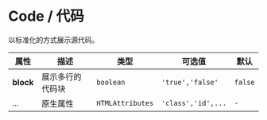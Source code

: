# Code / 代码

以标准化的方式展示源代码。

<playground title="默认的" desc="基础的行内代码" name="ex-code-default" />
<playground title="代码块" desc="多行的代码块展示" name="ex-code-block" />

<fe-attributes>

<fe-attributes-title title="Code Props" />

| 属性      | 描述             | 类型             | 可选值             | 默认    |
| --------- | ---------------- | ---------------- | ------------------ | ------- |
| **block** | 展示多行的代码块 | `boolean`        | `'true','false'`   | `false` |
| ...       | 原生属性         | `HTMLAttributes` | `'class','id',...` | `-`     |

</fe-attributes>
